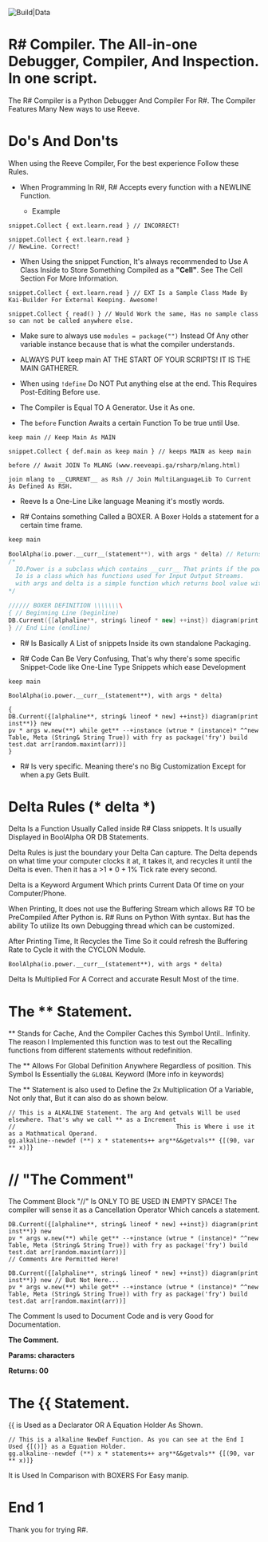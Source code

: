 ![Build|Data](https://img.shields.io/jetbrains/plugin/v/9630)


# R# Compiler. The All-in-one Debugger, Compiler, And Inspection. In one script.
The R# Compiler is a Python Debugger And Compiler For R#. 
The Compiler Features Many New ways to use Reeve.

# Do's And Don'ts

When using the Reeve Compiler, For the best experience Follow these Rules.

- When Programming In R#, R# Accepts every function with a NEWLINE Function.
  
    - Example
```
snippet.Collect { ext.learn.read } // INCORRECT!
  ```
```
snippet.Collect { ext.learn.read }
// NewLine. Correct!
```
- When Using the snippet Function, It's always recommended to Use A Class Inside to Store Something Compiled as a **"Cell"**. See The Cell Section
For More Information.
```
snippet.Collect { ext.learn.read } // EXT Is a Sample Class Made By Kai-Builder For External Keeping. Awesome!
```
```
snippet.Collect { read() } // Would Work the same, Has no sample class so can not be called anywhere else.
```
- Make sure to always use `modules = package("")` Instead Of Any other variable instance because that is what the compiler understands.


- ALWAYS PUT keep main AT THE START OF YOUR SCRIPTS! IT IS THE MAIN GATHERER.


- When using `!define` Do NOT Put anything else at the end. This Requires Post-Editing Before use.


- The Compiler is Equal TO A  Generator. Use it As one.


- The `before` Function Awaits a certain Function To be true until Use.
```
keep main // Keep Main As MAIN

snippet.Collect { def.main as keep main } // keeps MAIN as keep main

before // Await JOIN To MLANG (www.reeveapi.ga/rsharp/mlang.html)

join mlang to __CURRENT__ as Rsh // Join MultiLanguageLib To Current As Defined As RSH.
```

- Reeve Is a One-Line Like language Meaning it's mostly words.


- R# Contains something Called a BOXER. A Boxer Holds a statement for a certain time frame.
```c++
keep main

BoolAlpha(io.power.__curr__(statement**), with args * delta) // Returns TRUE since BoolAlpha Prints bool.
/*
  IO.Power is a subclass which contains __curr__ That prints if the power is currently enabled. Would return true.
  Io is a class which has functions used for Input Output Streams.
  with args and delta is a simple function which returns bool value with delta rules. Scroll down for all Subclass help.
*/

////// BOXER DEFINITION \\\\\\\\
{ // Beginning Line (beginline)
DB.Current({[alphaline**, string& lineof * new] ++inst}) diagram(print inst**)} new
} // End Line (endline)
```

- R# Is Basically A List of snippets Inside its own standalone Packaging.


- R# Code Can Be Very Confusing, That's why there's some specific Snippet-Code like One-Line Type Snippets which ease Development
```
keep main

BoolAlpha(io.power.__curr__(statement**), with args * delta)

{
DB.Current({[alphaline**, string& lineof * new] ++inst}) diagram(print inst**)} new
pv * args w.new(**) while get** --+instance (wtrue * (instance)* ^^new Table, Meta (String& String True)) with fry as package('fry') build test.dat arr[random.maxint(arr))]
}
```

- R# Is very specific. Meaning there's no Big Customization Except for when a.py Gets Built.


# Delta Rules (* delta *)
Delta Is a Function Usually Called inside R# Class snippets. It Is usually Displayed in BoolAlpha OR DB Statements.

Delta Rules is just the boundary your Delta Can capture.
The Delta depends on what time your computer clocks it at, it takes it, and recycles it until the Delta is even. Then it has a >1 * 0 + 1% Tick rate every second.

Delta is a Keyword Argument Which prints Current Data Of time on your Computer/Phone.

When Printing, It does not use the Buffering Stream which allows R# TO be PreCompiled After Python is.
R# Runs on Python With syntax. But has the ability To utilize Its own Debugging thread which can be customized.

After Printing Time, It Recycles the Time So it could refresh the Buffering Rate to Cycle it with the CYCLON Module.

```
BoolAlpha(io.power.__curr__(statement**), with args * delta)
```
Delta Is Multiplied For A Correct and accurate Result Most of the time.

# The ** Statement.
** Stands for Cache,  And the Compiler Caches this Symbol Until.. Infinity.
The reason I Implemented this function was to test out the Recalling functions from different statements without redefinition.

The ** Allows For Global Definition Anywhere Regardless of position.
This Symbol Is Essentially the `GLOBAL` Keyword (More info in keywords)

The ** Statement is also used to Define the 2x Multiplication Of a Variable, Not only that, But it can also do as shown below.

```
// This is a ALKALINE Statement. The arg And getvals Will be used elsewhere. That's why we call ** as a Increment
//                                             This is Where i use it as a Mathmatical Operand.
gg.alkaline--newdef (**) x * statements++ arg**&&getvals** {[(90, var ** x)]}
```

# // "The Comment"
The Comment Block "//" Is ONLY TO BE USED IN EMPTY SPACE!
The compiler will sense it as a Cancellation Operator Which cancels a statement.
```
DB.Current({[alphaline**, string& lineof * new] ++inst}) diagram(print inst**)} new
pv * args w.new(**) while get** --+instance (wtrue * (instance)* ^^new Table, Meta (String& String True)) with fry as package('fry') build test.dat arr[random.maxint(arr))] 
// Comments Are Permitted Here!
```
```
DB.Current({[alphaline**, string& lineof * new] ++inst}) diagram(print inst**)} new // But Not Here...
pv * args w.new(**) while get** --+instance (wtrue * (instance)* ^^new Table, Meta (String& String True)) with fry as package('fry') build test.dat arr[random.maxint(arr))] 

```
The Comment Is used to Document Code and is very Good for Documentation.

**The Comment.**


**Params: characters**


**Returns: 00**

# The {{ Statement.
{{ is Used as a Declarator OR A Equation Holder As Shown.
```
// This is a alkaline NewDef Function. As you can see at the End I Used {[()]} as a Equation Holder.
gg.alkaline--newdef (**) x * statements++ arg**&&getvals** {[(90, var ** x)]}
```
It is Used In Comparison with BOXERS For Easy manip.

# End 1
Thank you for trying R#.